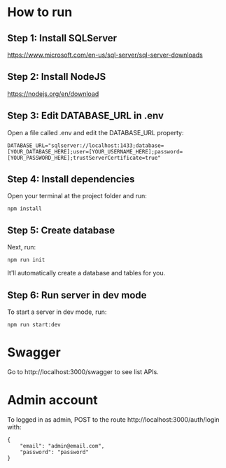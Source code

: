 # How to run

## Step 1: Install SQLServer

https://www.microsoft.com/en-us/sql-server/sql-server-downloads

## Step 2: Install NodeJS

https://nodejs.org/en/download

## Step 3: Edit DATABASE_URL in .env

Open a file called .env and edit the DATABASE_URL property:

```
DATABASE_URL="sqlserver://localhost:1433;database=[YOUR_DATABASE_HERE];user=[YOUR_USERNAME_HERE];password=[YOUR_PASSWORD_HERE];trustServerCertificate=true"
```

## Step 4: Install dependencies

Open your terminal at the project folder and run:

```
npm install
```

## Step 5: Create database

Next, run:

```
npm run init
```

It'll automatically create a database and tables for you.

## Step 6: Run server in dev mode

To start a server in dev mode, run:

```
npm run start:dev
```

# Swagger

Go to http://localhost:3000/swagger to see list APIs.

# Admin account

To logged in as admin, POST to the route http://localhost:3000/auth/login with:

```
{
    "email": "admin@email.com",
    "password": "password"
}
```
